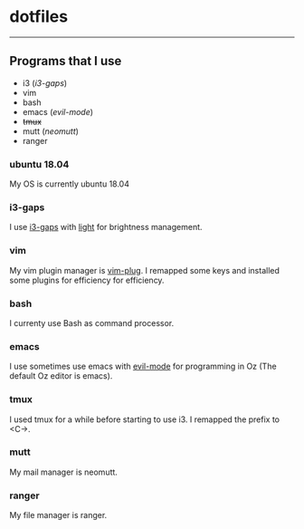 # dotfiles
---
## Programs that I use
- i3 (*i3-gaps*)
- vim
- bash
- emacs (*evil-mode*)
- ~~tmux~~
- mutt (*neomutt*)
- ranger

### ubuntu 18.04
My OS is currently ubuntu 18.04

### i3-gaps
I use [i3-gaps](https://github.com/Airblader/i3) with [light](https://github.com/haikarainen/light) for brightness management.

### vim
My vim plugin manager is [vim-plug](https://github.com/junegunn/vim-plug).
I remapped some keys and installed some plugins for efficiency for efficiency.

### bash
I currenty use Bash as command processor.

### emacs
I use sometimes use emacs with [evil-mode](https://github.com/emacs-evil/evil) for programming in Oz (The default Oz editor is emacs).

### tmux
I used tmux for a while before starting to use i3. I remapped the prefix to \<C-\>.

### mutt
My mail manager is neomutt. 

### ranger
My file manager is ranger.
